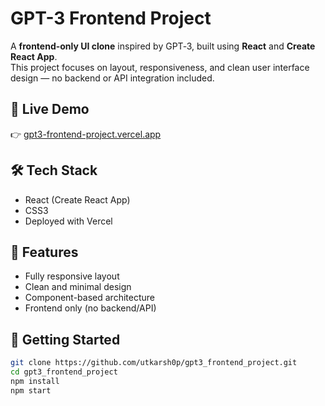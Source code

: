 # GPT-3 Frontend Project

A **frontend-only UI clone** inspired by GPT‑3, built using **React** and **Create React App**.  
This project focuses on layout, responsiveness, and clean user interface design — no backend or API integration included.

## 🚀 Live Demo

👉 [gpt3-frontend-project.vercel.app](https://gpt3-frontend-project.vercel.app)

## 🛠️ Tech Stack

- React (Create React App)
- CSS3
- Deployed with Vercel

## 📁 Features

- Fully responsive layout
- Clean and minimal design
- Component-based architecture
- Frontend only (no backend/API)

## 🧩 Getting Started

```bash
git clone https://github.com/utkarsh0p/gpt3_frontend_project.git
cd gpt3_frontend_project
npm install
npm start
